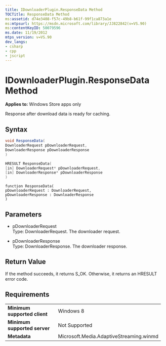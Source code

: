 ```yaml
---
title: IDownloaderPlugin.ResponseData Method
TOCTitle: ResponseData Method
ms:assetid: d74e3408-f57c-49b8-b61f-99f1ca873a1e
ms:mtpsurl: https://msdn.microsoft.com/library/JJ822842(v=VS.90)
ms:contentKeyID: 50079596
ms.date: 11/19/2012
mtps_version: v=VS.90
dev_langs:
- csharp
- cpp
- jscript
---
```


# IDownloaderPlugin.ResponseData Method

**Applies to:** Windows Store apps only

Response after download data is ready for caching.

## Syntax

```csharp
void ResponseData(
DownloaderRequest pDownloaderRequest,
DownloaderResponse pDownloaderResponse
)
```

```cpp
HRESULT ResponseData(
[in] DownloaderRequest* pDownloaderRequest, 
[in] DownloaderResponse* pDownloaderResponse
)
```

```jscript
function ResponseData(
pDownloaderRequest : DownloaderRequest, 
pDownloaderResponse : DownloaderResponse
)
```

## Parameters

  - pDownloaderRequest  
    Type: DownloaderRequest. The downloader request.

  - pDownloaderResponse  
    Type: DownloaderResponse. The downloader response.

## Return Value

If the method succeeds, it returns S\_OK. Otherwise, it returns an HRESULT error code.

## Requirements

|||
|--- |--- |
|**Minimum supported client**|Windows 8|
|**Minimum supported server**|Not Supported|
|**Metadata**|Microsoft.Media.AdaptiveStreaming.winmd|
